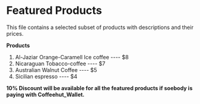 # Featured Products

This file contains a selected subset of products with descriptions and their prices.

**Products**

1. Al-Jaziar Orange-Caramell Ice coffee ---- $8
2. Nicaraguan Tobacco-coffee ---- $7
3. Australian Walnut Coffee ---- $5
4. Sicilian espresso ---- $4

**10% Discount will be available for all the featured products if soebody is paying with Coffeehut_Wallet.**
